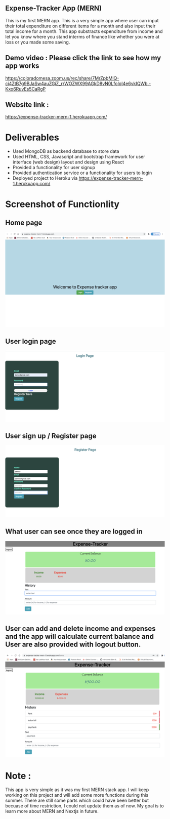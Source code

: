 ## Expense-Tracker App (MERN)

This is my first MERN app. This is a very simple app where user can input their total expenditure on different items for a month and also input their total income for a month. This app substracts expenditure from income and let you know where you stand interms of finance like whether you were at loss or you made some saving.


## Demo video : Please click the link to see how my app works
https://coloradomesa.zoom.us/rec/share/7MrZpbMIQ-ci4ZtB7g9BJaSw4auZGiZ_rrWOZWX99AGkD8vN0LfoIqI4e6vkIQWb.-Kxo6RuvEs5CaRgP


## Website link : 
https://expense-tracker-mern-1.herokuapp.com/



# Deliverables 
- Used MongoDB as backend database to store data
- Used  HTML, CSS, Javascript and bootstrap framework for user interface (web design) layout and design using React
- Provided a functionality for user signup
- Provided authentication service or a functionality for users to login
- Deployed project to Heroku via https://expense-tracker-mern-1.herokuapp.com/


# Screenshot of Functionlity
## Home page
![Home page](Images/1.png)
## User login page
![login page](Images/3.a.png)
## User sign up / Register page
![Home page](Images/2.b.png)
## What user can see once they are logged in
![Home page](Images/3.b.png)
## User can add and delete income and expenses and the app will calculate current balance and User are also provided with logout button.
![Home page](Images/4.png)


# Note :
 This app is very simple as it was my first MERN stack app. I will keep working on this project and will add some more functions during this summer. There are still some parts which could have been better but becuase of time restriction, I could not update them as of now. My goal is to learn more about MERN and Nextjs in future. 




